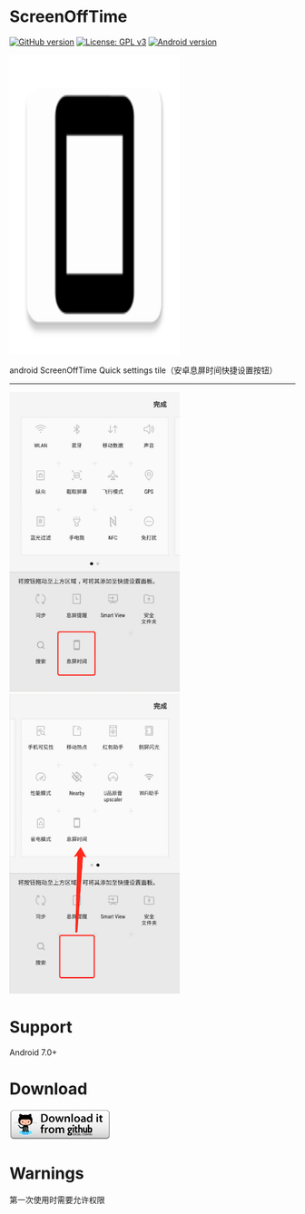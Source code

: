 # ScreenOffTime
[![GitHub version](https://img.shields.io/badge/version-1.0.0-blue.svg)](https://github.com/gojuukaze/ScreenOffTime/releases/tag/v1.0.0) 
[![License: GPL v3](https://img.shields.io/aur/license/yaourt.svg)](https://github.com/gojuukaze/ScreenOffTime/blob/master/LICENSE)
[![Android version](https://img.shields.io/badge/android-7.0%2B-blue.svg)]()
  
  
<img width = "300" height = "529" src="https://github.com/gojuukaze/ScreenOffTime/blob/master/pic/ic_launcher.png?raw=true">
  
android ScreenOffTime Quick settings tile（安卓息屏时间快捷设置按钮）  

---
<p>
  <a target="_blank" ><img width = "300" height = "529" src="https://github.com/gojuukaze/ScreenOffTime/blob/master/pic/1.png?raw=true"></a>
  <a target="_blank" ><img  width = "300" height = "529" src="https://github.com/gojuukaze/ScreenOffTime/blob/master/pic/2.png?raw=true"></a>
</p>

# Support
Android 7.0+

# Download
[![Download](https://github.com/gojuukaze/ScreenOffTime/blob/master/pic/3.png?raw=true)](https://github.com/gojuukaze/ScreenOffTime/releases) 

# Warnings
第一次使用时需要允许权限